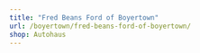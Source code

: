 ```yaml
---
title: "Fred Beans Ford of Boyertown"
url: /boyertown/fred-beans-ford-of-boyertown/
shop: Autohaus
---
```

